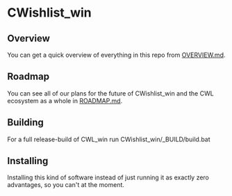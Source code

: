 # CWishlist_win
## Overview
You can get a quick overview of everything in this repo from
[OVERVIEW.md](OVERVIEW.md).
## Roadmap
You can see all of our plans for the future of CWishlist_win and the
CWL ecosystem as a whole in [ROADMAP.md](ROADMAP.md).
## Building
For a full release-build of CWL_win run CWishlist_win/_BUILD/build.bat
## Installing
Installing this kind of software instead of just running it as exactly
zero advantages, so you can't at the moment.

